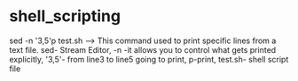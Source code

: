 # shell_scripting

sed -n '3,5'p test.sh --> This command used to print specific lines from a text file. sed- Stream Editor, -n -it allows you to control what gets printed explicitly, '3,5'- from line3 to line5 going to print, p-print, test.sh- shell script file
